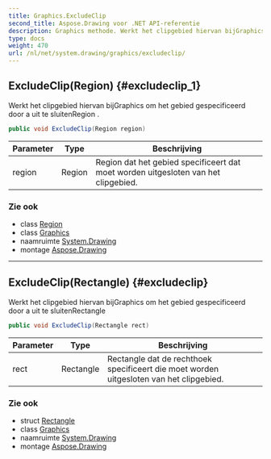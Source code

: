 ```yaml
---
title: Graphics.ExcludeClip
second_title: Aspose.Drawing voor .NET API-referentie
description: Graphics methode. Werkt het clipgebied hiervan bijGraphics om het gebied gespecificeerd door a uit te sluitenRegion .
type: docs
weight: 470
url: /nl/net/system.drawing/graphics/excludeclip/
---
```

## ExcludeClip(Region) {#excludeclip_1}

Werkt het clipgebied hiervan bijGraphics om het gebied gespecificeerd door a uit te sluitenRegion .

```csharp
public void ExcludeClip(Region region)
```

| Parameter | Type | Beschrijving |
| --- | --- | --- |
| region | Region | Region dat het gebied specificeert dat moet worden uitgesloten van het clipgebied. |

### Zie ook

* class [Region](../../region/)
* class [Graphics](../)
* naamruimte [System.Drawing](../../graphics/)
* montage [Aspose.Drawing](../../../)

---

## ExcludeClip(Rectangle) {#excludeclip}

Werkt het clipgebied hiervan bijGraphics om het gebied gespecificeerd door a uit te sluitenRectangle

```csharp
public void ExcludeClip(Rectangle rect)
```

| Parameter | Type | Beschrijving |
| --- | --- | --- |
| rect | Rectangle | Rectangle dat de rechthoek specificeert die moet worden uitgesloten van het clipgebied. |

### Zie ook

* struct [Rectangle](../../rectangle/)
* class [Graphics](../)
* naamruimte [System.Drawing](../../graphics/)
* montage [Aspose.Drawing](../../../)


